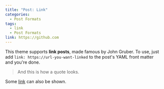 ```yaml
---
title: "Post: Link"
categories:
  - Post Formats
tags:
  - link
  - Post Formats
link: https://github.com
---
```


This theme supports **link posts**, made famous by John Gruber. To use, just add `link: https://url-you-want-linked` to the post's YAML front matter and you're done.

> And this is how a quote looks.

Some [link](#) can also be shown.